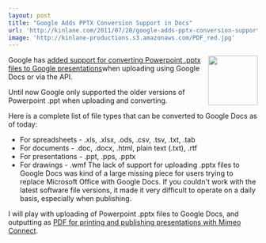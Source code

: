 ```yaml
---
layout: post
title: "Google Adds PPTX Conversion Support in Docs"
url: 'http://kinlane.com/2011/07/20/google-adds-pptx-conversion-support-in-docs/'
image: 'http://kinlane-productions.s3.amazonaws.com/PDF_red.jpg'
---
```


<img src="http://kinlane-productions.s3.amazonaws.com/PDF_red.jpg" alt="" width="100" align="right" />

Google has [added support for converting Powerpoint .pptx files to Google presentations][1]when uploading using Google Docs or via the API.

Until now Google only supported the older versions of Powerpoint .ppt when uploading and converting.

Here is a complete list of file types that can be converted to Google Docs as of today:

  * For spreadsheets - .xls, .xlsx, .ods, .csv, .tsv, .txt, .tab
  * For documents - .doc, .docx, .html, plain text (.txt), .rtf
  * For presentations - .ppt, .pps, .pptx
  * For drawings - .wmf
The lack of support for uploading .pptx files to Google Docs was kind of a large missing piece for users trying to replace Microsoft Office with Google Docs. If you couldn't work with the latest software file versions, it made it very difficult to operate on a daily basis, especially when publishing.

I will play with uploading of Powerpoint .pptx files to Google Docs, and outputting as [PDF for printing and publishing presentations with Mimeo Connect][2].

   [1]: https://docs.google.com/support/bin/answer.py?answer=186466 (added support for converting Powerpoint .pptx files to Google presentations)
   [2]: ../../index.php (PDF for printing and publishing presentations with Mimeo Connect)
